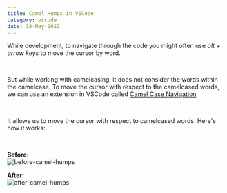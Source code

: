 ```yaml
---
title: Camel Humps in VSCode
category: vscode
date: 18-May-2022
---
```


While development, to navigate through the code you might often use <i>alt + arrow keys</i> to move the cursor by word.

<br/>

But while working with camelcasing, it does not consider the words within the camelcase. To move the cursor with respect to the camelcased words, we can use an extension in VSCode called <a href='https://marketplace.visualstudio.com/items?itemName=maptz.camelcasenavigation' target='_blank'>Camel Case Navigation</a>

<br/>

It allows us to move the cursor with respect to camelcased words. Here's how it works:

<br/>

<b>Before:</b><br/>
<img src='https://user-images.githubusercontent.com/43666833/169035415-2b1c5adc-0eba-43ca-a561-4dbdef8b5197.gif' alt='before-camel-humps'>

<b>After:</b><br/>
<img src='https://user-images.githubusercontent.com/43666833/169035409-7a9875ef-3edb-422d-aa8d-69e8bdc83d7d.gif' alt='after-camel-humps' >
